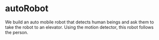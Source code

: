 # autoRobot
We build an auto mobile robot that detects human beings and ask them to take the robot to an elevator. Using the motion detector, this robot follows the person.
